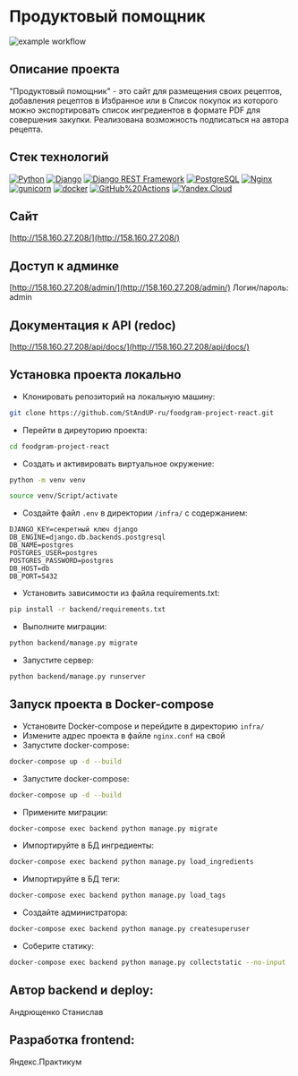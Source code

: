 # Продуктовый помощник

![example workflow](https://github.com/StAndUP-ru/foodgram-project-react/actions/workflows/main.yml/badge.svg)

## Описание проекта
"Продуктовый помощник" - это сайт для размещения своих рецептов, добавления рецептов в Избранное или в Список покупок из которого можно экспортировать список ингредиентов в формате PDF для совершения закупки. Реализована возможность подписаться на автора рецепта.

## Стек технологий
[![Python](https://img.shields.io/badge/-Python-464646?style=flat-square&logo=Python)](https://www.python.org/)
[![Django](https://img.shields.io/badge/-Django-464646?style=flat-square&logo=Django)](https://www.djangoproject.com/)
[![Django REST Framework](https://img.shields.io/badge/-Django%20REST%20Framework-464646?style=flat-square&logo=Django%20REST%20Framework)](https://www.django-rest-framework.org/)
[![PostgreSQL](https://img.shields.io/badge/-PostgreSQL-464646?style=flat-square&logo=PostgreSQL)](https://www.postgresql.org/)
[![Nginx](https://img.shields.io/badge/-NGINX-464646?style=flat-square&logo=NGINX)](https://nginx.org/ru/)
[![gunicorn](https://img.shields.io/badge/-gunicorn-464646?style=flat-square&logo=gunicorn)](https://gunicorn.org/)
[![docker](https://img.shields.io/badge/-Docker-464646?style=flat-square&logo=docker)](https://www.docker.com/)
[![GitHub%20Actions](https://img.shields.io/badge/-GitHub%20Actions-464646?style=flat-square&logo=GitHub%20actions)](https://github.com/features/actions)
[![Yandex.Cloud](https://img.shields.io/badge/-Yandex.Cloud-464646?style=flat-square&logo=Yandex.Cloud)](https://cloud.yandex.ru/)

## Сайт
[http://158.160.27.208/](http://158.160.27.208/)

## Доступ к админке
[http://158.160.27.208/admin/](http://158.160.27.208/admin/)
Логин/пароль: admin

## Документация к API (redoc)
[http://158.160.27.208/api/docs/](http://158.160.27.208/api/docs/)

## Установка проекта локально
* Клонировать репозиторий на локальную машину:
```bash
git clone https://github.com/StAndUP-ru/foodgram-project-react.git
```
* Перейти в диреуторию проекта:
```bash
cd foodgram-project-react
```
* Cоздать и активировать виртуальное окружение:
```bash
python -m venv venv
```
```bash
source venv/Script/activate
```
* Cоздайте файл `.env` в директории `/infra/` с содержанием:
```
DJANGO_KEY=секретный ключ django
DB_ENGINE=django.db.backends.postgresql
DB_NAME=postgres
POSTGRES_USER=postgres
POSTGRES_PASSWORD=postgres
DB_HOST=db
DB_PORT=5432
```
* Установить зависимости из файла requirements.txt:
```bash
pip install -r backend/requirements.txt
```
* Выполните миграции:
```bash
python backend/manage.py migrate
```
* Запустите сервер:
```bash
python backend/manage.py runserver
```


## Запуск проекта в Docker-compose
* Установите Docker-compose и перейдите в директорию `infra/`
* Измените адрес проекта в файле `nginx.conf` на свой
* Запустите docker-compose:
```bash
docker-compose up -d --build
```
* Запустите docker-compose:
```bash
docker-compose up -d --build
```
* Примените миграции:
```bash
docker-compose exec backend python manage.py migrate
```
* Импортируйте в БД ингредиенты:
```bash
docker-compose exec backend python manage.py load_ingredients
```
* Импортируйте в БД теги:
```bash
docker-compose exec backend python manage.py load_tags
```
* Создайте администратора:
```bash
docker-compose exec backend python manage.py createsuperuser
```
* Соберите статику:
```bash
docker-compose exec backend python manage.py collectstatic --no-input
```

## Автор backend и deploy:
Андрющенко Станислав

## Разработка frontend:
Яндекс.Практикум
